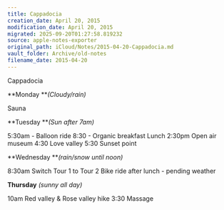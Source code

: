 ```yaml
---
title: Cappadocia
creation_date: April 20, 2015
modification_date: April 20, 2015
migrated: 2025-09-20T01:27:58.819232
source: apple-notes-exporter
original_path: iCloud/Notes/2015-04-20-Cappadocia.md
vault_folder: Archive/old-notes
filename_date: 2015-04-20
---
```



Cappadocia

**Monday ***(Cloudy/rain)*

Sauna 

**Tuesday ***(Sun after 7am)*

5:30am - Balloon ride
8:30 - Organic breakfast
Lunch
2:30pm Open air museum 
4:30 Love valley 
5:30 Sunset point

**Wednesday ***(rain/snow until noon)*

8:30am Switch Tour 1 to Tour 2
Bike ride after lunch - pending weather 

**Thursday** *(sunny all day)*

10am Red valley & Rose valley hike
3:30 Massage 
